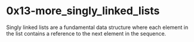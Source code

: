 # 0x13-more_singly_linked_lists
Singly linked lists are a fundamental data structure where each element in the list contains a reference to the next element in the sequence.
